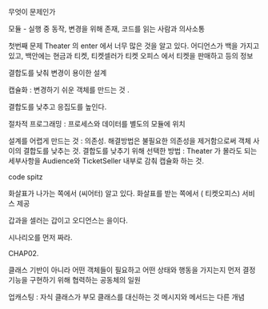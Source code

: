 무엇이 문제인가

모듈 - 실행 중 동작, 변경을 위해 존재, 코드를 읽는 사람과 의사소통

첫번째 문제 Theater 의 enter 에서 너무 많은 것을 알고 있다.
어디언스가 백을 가지고 있고, 백안에는 현금과 티켓, 
티켓셀러가 티켓 오피스 에서 티켓을 판매하고 등의 정보

결합도를 낮춰 변경이 용이한 설계

캡슐화 : 변경하기 쉬운 객체를 만드는 것 .

결합도를 낮추고 응집도를 높인다.

절차적 프로그래밍 : 프로세스와 데이터를 별도의 모듈에 위치

설계를 어렵게 만드는 것 : 의존성. 해결방법은 불필요한 의존성을 제거함으로써 객체 사이의 결합도를 낮추는 것. 
결합도를 낮추기 위해 선택한 방법 : Theater 가 몰라도 되는 세부사항을 Audience와 TicketSeller 내부로 감춰 캡슐화 하는 것.

code spitz

화살표가 나가는 쪽에서 (씨어터) 알고 있다. 
화살표를 받는 쪽에서 ( 티켓오피스) 서비스 제공

갑과을 셀러는 갑이고 오디언스는 을이다.

시나리오를 먼저 짜라.

CHAP02. 

클래스 기반이 아니라 어떤 객체들이 필요하고 어떤 상태와 행동을 가지는지 먼저 결정
기능을 구현하기 위해 협력하는 공동체의 일원

업캐스팅 :  자식 클래스가 부모 클래스를 대신하는 것
메시지와 메서드는 다른 개념


